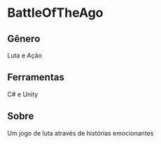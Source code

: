 # BattleOfTheAgo

## Gênero
Luta e Ação

## Ferramentas
C# e Unity

## Sobre
Um jogo de luta através de histórias emocionantes



